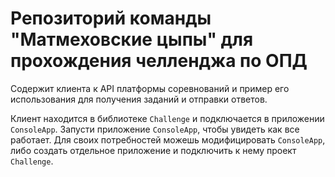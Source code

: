 # Репозиторий команды "Матмеховские цыпы" для прохождения челленджа по ОПД


Содержит клиента к API платформы соревнований и пример его использования для получения заданий и отправки ответов.

Клиент находится в библиотеке `Challenge` и подключается в приложении `ConsoleApp`. Запусти приложение `ConsoleApp`, чтобы увидеть как все работает.
Для своих потребностей можешь модифицировать `ConsoleApp`, либо создать отдельное приложение и подключить к нему проект `Challenge`.
